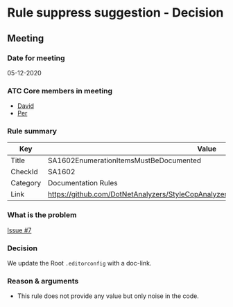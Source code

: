 # Rule suppress suggestion - Decision

## Meeting

### Date for meeting
05-12-2020

### ATC Core members in meeting
* [David](https://github.com/orgs/atc-net/people/davidkallesen)
* [Per](https://github.com/orgs/atc-net/people/perkops)

### Rule summary
| Key         | Value |
| ----------- |------------------------------------------------|
| Title       | SA1602EnumerationItemsMustBeDocumented |
| CheckId     | SA1602 |
| Category    | Documentation Rules |
| Link        | https://github.com/DotNetAnalyzers/StyleCopAnalyzers/blob/master/documentation/SA1602.md |

### What is the problem
[Issue #7](https://github.com/atc-net/atc-coding-rules/issues/7)

### Decision
We update the Root `.editorconfig` with a doc-link.

### Reason & arguments
* This rule does not provide any value but only noise in the code.